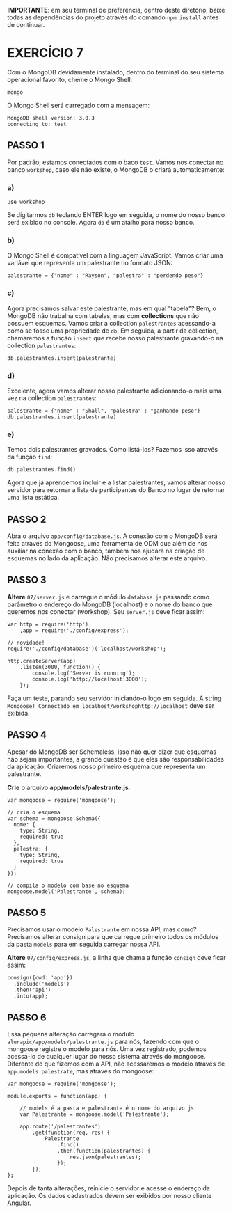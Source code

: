 **IMPORTANTE**: em seu terminal de preferência, dentro deste diretório, baixe todas as dependências do projeto através do comando `npm install` antes de continuar.

# EXERCÍCIO 7

Com o MongoDB devidamente instalado, dentro do terminal do seu sistema operacional favorito, cheme o Mongo Shell:

```
mongo
```

O Mongo Shell será carregado com a mensagem:

```
MongoDB shell version: 3.0.3
connecting to: test
```

## PASSO 1

Por padrão, estamos conectados com o baco `test`. Vamos nos conectar no banco `workshop`, caso ele não existe, o MongoDB o criará automaticamente:

### a)
```
use workshop
```

Se digitarmos `db` teclando ENTER logo em seguida, o nome do nosso banco será exibido no console. Agora `db` é um atalho para nosso banco.

### b)
O Mongo Shell é compatível com a linguagem JavaScript. Vamos criar uma variável que representa um palestrante no formato JSON:

```
palestrante = {"nome" : "Rayson", "palestra" : "perdendo peso"}
```

### c)
Agora precisamos salvar este palestrante, mas em qual "tabela"? Bem, o MongoDB não trabalha com tabelas, mas com **collections** que não possuem esquemas. Vamos criar a collection `palestrantes` acessando-a como se fosse uma propriedade de `db`. Em seguida, a partir da collection, chamaremos a função `insert` que recebe nosso palestrante gravando-o na collection `palestrantes`:

```
db.palestrantes.insert(palestrante)
```

### d)
Excelente, agora vamos alterar nosso palestrante adicionando-o mais uma vez na collection `palestrantes`:

```
palestrante = {"nome" : "Shall", "palestra" : "ganhando peso"}
db.palestrantes.insert(palestrante)
```

### e)
Temos dois palestrantes gravados. Como listá-los? Fazemos isso através da função `find`:

```
db.palestrantes.find()
```

Agora que já aprendemos incluir e a listar palestrantes, vamos alterar nosso servidor para retornar a lista de participantes do Banco no lugar de retornar uma lista estática.

## PASSO 2

Abra o arquivo `app/config/database.js`. A conexão com o MongoDB será feita através do Mongoose, uma ferramenta de ODM que além de nos auxiliar na conexão com o banco, também nos ajudará na criação de esquemas no lado da aplicação. Não precisamos alterar este arquivo.

## PASSO 3

**Altere** `07/server.js` e carregue o módulo `database.js` passando como parâmetro o endereço do MongoDB (localhost) e o nome do banco que queremos nos conectar (workshop). Seu `server.js` deve ficar assim:

```
var http = require('http')
    ,app = require('./config/express');

// novidade!
require('./config/database')('localhost/workshop');

http.createServer(app)
    .listen(3000, function() {
        console.log('Server is running');
        console.log('http://localhost:3000');
    });
```
Faça um teste, parando seu servidor iniciando-o logo em seguida. A string `Mongoose! Connectado em localhost/workshophttp://localhost` deve ser exibida.

## PASSO 4

Apesar do MongoDB ser Schemaless, isso não quer dizer que esquemas não sejam importantes, a grande questão é que eles são responsabilidades da aplicação. Criaremos nosso primeiro esquema que representa um palestrante.

**Crie** o arquivo **app/models/palestrante.js**.

```
var mongoose = require('mongoose');

// cria o esquema
var schema = mongoose.Schema({
  nome: { 
    type: String, 
    required: true
  }, 
  palestra: {
    type: String, 
    required: true
  }
});

// compila o modelo com base no esquema
mongoose.model('Palestrante', schema);
```

## PASSO 5

Precisamos usar o modelo `Palestrante` em nossa API, mas como? Precisamos alterar consign para que carregue primeiro todos os módulos da pasta `models` para em seguida carregar nossa API.

**Altere** `07/config/express.js`, a linha que chama a função `consign` deve ficar assim:

```
consign({cwd: 'app'})
  .include('models')
  .then('api')
  .into(app);

```


## PASSO 6

Essa pequena alteração carregará o módulo `alurapic/app/models/palestrante.js` para nós, fazendo com que o mongoose registre o modelo para nós. Uma vez registrado, podemos acessá-lo de qualquer lugar do nosso sistema através do mongoose. Diferente do que fizemos com a API, não acessaremos o modelo através de `app.models.palestrate`, mas através do mongoose:
```
var mongoose = require('mongoose');

module.exports = function(app) {
    
    // models é a pasta e palestrante é o nome do arquivo js
    var Palestrante = mongoose.model('Palestrante');
    
    app.route('/palestrantes')
        .get(function(req, res) {
            Palestrante
                .find()
                .then(function(palestrantes) {
                    res.json(palestrantes);     
                });
        });
};
```

Depois de tanta alterações, reinicie o servidor e acesse o endereço da aplicação. Os dados cadastrados devem ser exibidos por nosso cliente Angular.
